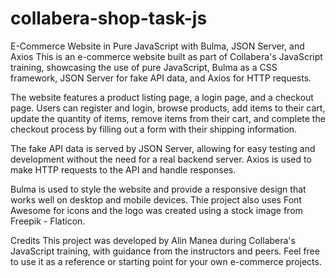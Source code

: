 # collabera-shop-task-js
E-Commerce Website in Pure JavaScript with Bulma, JSON Server, and Axios
This is an e-commerce website built as part of Collabera's JavaScript training, showcasing the use of pure JavaScript, Bulma as a CSS framework, JSON Server for fake API data, and Axios for HTTP requests.

The website features a product listing page, a login page, and a checkout page. Users can register and login, browse products, add items to their cart, update the quantity of items, remove items from their cart, and complete the checkout process by filling out a form with their shipping information.

The fake API data is served by JSON Server, allowing for easy testing and development without the need for a real backend server. Axios is used to make HTTP requests to the API and handle responses.

Bulma is used to style the website and provide a responsive design that works well on desktop and mobile devices. Thie project also uses Font Awesome for icons and the logo was created using a stock image from Freepik - Flaticon.

Credits
This project was developed by Alin Manea during Collabera's JavaScript training, with guidance from the instructors and peers. Feel free to use it as a reference or starting point for your own e-commerce projects.
